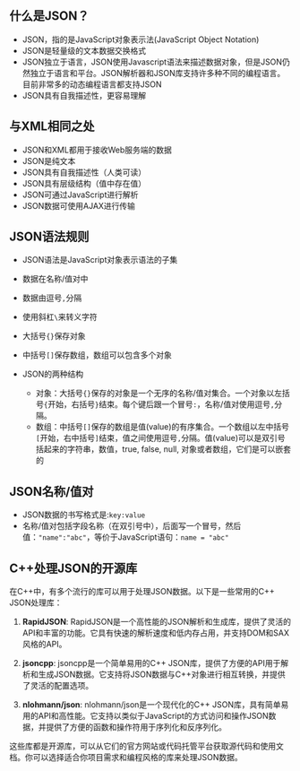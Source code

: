 ## 什么是JSON？

+ JSON，指的是JavaScript对象表示法(JavaScript Object Notation)
+ JSON是轻量级的文本数据交换格式
+ JSON独立于语言，JSON使用Javascript语法来描述数据对象，但是JSON仍然独立于语言和平台。JSON解析器和JSON库支持许多种不同的编程语言。目前非常多的动态编程语言都支持JSON
+ JSON具有自我描述性，更容易理解

## 与XML相同之处

+ JSON和XML都用于接收Web服务端的数据
+ JSON是纯文本
+ JSON具有自我描述性（人类可读）
+ JSON具有层级结构（值中存在值）
+ JSON可通过JavaScript进行解析
+ JSON数据可使用AJAX进行传输

## JSON语法规则

+ JSON语法是JavaScript对象表示语法的子集

+ 数据在名称/值对中
+ 数据由逗号`,`分隔
+ 使用斜杠`\`来转义字符
+ 大括号`{}`保存对象
+ 中括号`[]`保存数组，数组可以包含多个对象

+ JSON的两种结构
  - 对象：大括号`{}`保存的对象是一个无序的名称/值对集合。一个对象以左括号`{`开始，右括号`}`结束。每个键后跟一个冒号`:`，名称/值对使用逗号`,`分隔。
  - 数组：中括号`[]`保存的数组是值(value)的有序集合。一个数组以左中括号`[`开始，右中括号`]`结束，值之间使用逗号`,`分隔。值(value)可以是双引号括起来的字符串，数值，true, false, null, 对象或者数组，它们是可以嵌套的

## JSON名称/值对

+ JSON数据的书写格式是:`key:value`
+ 名称/值对包括字段名称（在双引号中），后面写一个冒号，然后值：`"name":"abc"`，等价于JavaScript语句：`name = "abc"`

## C++处理JSON的开源库

在C++中，有多个流行的库可以用于处理JSON数据。以下是一些常用的C++ JSON处理库：

1. **RapidJSON**: RapidJSON是一个高性能的JSON解析和生成库，提供了灵活的API和丰富的功能。它具有快速的解析速度和低内存占用，并支持DOM和SAX风格的API。

2. **jsoncpp**: jsoncpp是一个简单易用的C++ JSON库，提供了方便的API用于解析和生成JSON数据。它支持将JSON数据与C++对象进行相互转换，并提供了灵活的配置选项。

3. **nlohmann/json**: nlohmann/json是一个现代化的C++ JSON库，具有简单易用的API和高性能。它支持以类似于JavaScript的方式访问和操作JSON数据，并提供了方便的函数和操作符用于序列化和反序列化。

这些库都是开源库，可以从它们的官方网站或代码托管平台获取源代码和使用文档。你可以选择适合你项目需求和编程风格的库来处理JSON数据。